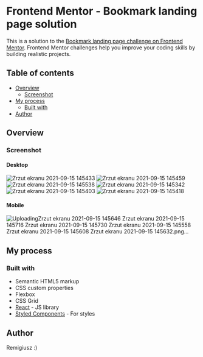 # Frontend Mentor - Bookmark landing page solution

This is a solution to the [Bookmark landing page challenge on Frontend Mentor](https://www.frontendmentor.io/challenges/bookmark-landing-page-5d0b588a9edda32581d29158). Frontend Mentor challenges help you improve your coding skills by building realistic projects. 

## Table of contents

- [Overview](#overview)
  - [Screenshot](#screenshot)
- [My process](#my-process)
  - [Built with](#built-with)
- [Author](#author)


## Overview

### Screenshot

#### Desktop

![Zrzut ekranu 2021-09-15 145433](https://user-images.githubusercontent.com/65490113/133437802-55911d99-c31b-4227-a9e4-38d7b0ebc960.png)
![Zrzut ekranu 2021-09-15 145459](https://user-images.githubusercontent.com/65490113/133437806-686c98c4-49b5-4ce6-8120-ce1a17d7fe0d.png)
![Zrzut ekranu 2021-09-15 145538](https://user-images.githubusercontent.com/65490113/133437808-33f521a7-b993-4630-89ae-f1eaba60273b.png)
![Zrzut ekranu 2021-09-15 145342](https://user-images.githubusercontent.com/65490113/133437810-c298491d-d96c-4e6d-bdf4-740916614bac.png)
![Zrzut ekranu 2021-09-15 145403](https://user-images.githubusercontent.com/65490113/133437813-a0b78760-2900-47f3-8a09-817131ab5b7f.png)
![Zrzut ekranu 2021-09-15 145418](https://user-images.githubusercontent.com/65490113/133437814-afb04388-7b4e-482f-b454-765c8ce806d7.png)

#### Mobile

![Uploading![Zrzut ekranu 2021-09-15 145646](https://user-images.githubusercontent.com/65490113/133437858-3e8df92b-cf0f-47c5-95f8-9e435e3dc474.png)
![Zrzut ekranu 2021-09-15 145716](https://user-images.githubusercontent.com/65490113/133437860-84ed600e-9efa-4f48-947b-e79a2254fd35.png)
![Zrzut ekranu 2021-09-15 145730](https://user-images.githubusercontent.com/65490113/133437861-40938a38-8e91-4d38-80b1-ddf7c2aac441.png)
![Zrzut ekranu 2021-09-15 145558](https://user-images.githubusercontent.com/65490113/133437864-7bb1e21e-425a-4c3a-945e-9c522b14791e.png)
![Zrzut ekranu 2021-09-15 145608](https://user-images.githubusercontent.com/65490113/133437867-3fc8adf6-8c07-4145-a64b-2866b2f12b8f.png)
 Zrzut ekranu 2021-09-15 145632.png…]()



## My process

### Built with

- Semantic HTML5 markup
- CSS custom properties
- Flexbox
- CSS Grid
- [React](https://reactjs.org/) - JS library
- [Styled Components](https://styled-components.com/) - For styles




## Author

Remigiusz :)
